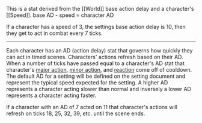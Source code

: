 This is a stat derived from the [[World]] base action delay and a character's [[Speed]]. base AD - speed = character AD

If a character has a speed of 3, the settings base action delay is 10, then they get to act in combat every 7 ticks.

---

Each character has an AD (action delay) stat that governs how quickly they can act in timed scenes. Characters' actions refresh based on their AD. When a number of ticks have passed equal to a character's AD stat that character's [major action](https://github.com/harleydutton/Tabula-Rasa/blob/develop/tabula-rasa.md#major-action), [minor action](https://github.com/harleydutton/Tabula-Rasa/blob/develop/tabula-rasa.md#minor-action), and [reaction](https://github.com/harleydutton/Tabula-Rasa/blob/develop/tabula-rasa.md#reaction) come off of cooldown. The default AD for a setting will be defined on the setting document and represent the typical speed expected for the setting. A higher AD represents a character acting slower than normal and inversely a lower AD represents a character acting faster.

If a character with an AD of 7 acted on 11 that character's actions will refresh on ticks 18, 25, 32, 39, etc. until the scene ends.